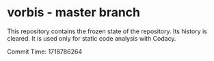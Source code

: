 # vorbis - master branch

This repository contains the frozen state of the repository.
Its history is cleared. It is used only for static code
analysis with Codacy.

Commit Time: 1718786264